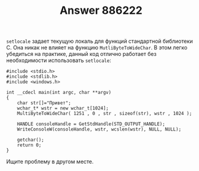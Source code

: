 ﻿---
title: "Answer 886222"
se.owner.user_id: 240512
se.owner.display_name: "MSDN.WhiteKnight"
se.owner.link: "https://ru.stackoverflow.com/users/240512/msdn-whiteknight"
se.answer_id: 886222
se.question_id: 886176
se.post_type: answer
se.score: 1
se.is_accepted: False
---
<p><code>setlocale</code> задает текущую локаль для функций стандартной библиотеки С. Она никак не влияет на функцию <code>MutliByteToWideChar</code>. В этом легко убедиться на практике, данный код отлично работает без необходимости использовать <code>setlocale</code>:</p>

<pre><code>#include &lt;stdio.h&gt;
#include &lt;stdlib.h&gt;
#include &lt;windows.h&gt;

int __cdecl main(int argc, char **argv)
{
    char str[]="Привет";
    wchar_t* wstr = new wchar_t[1024];
    MultiByteToWideChar( 1251 , 0 , str , sizeof(str), wstr , 1024 );

    HANDLE consoleHandle = GetStdHandle(STD_OUTPUT_HANDLE);
    WriteConsoleW(consoleHandle, wstr, wcslen(wstr), NULL, NULL);

    getchar();
    return 0;
}
</code></pre>

<p>Ищите проблему в другом месте.</p>
